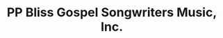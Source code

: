 ---
layout: repo
title: "PP Bliss Gospel Songwriters Music, Inc."
id: 15154
permalink: repos/15154/
---